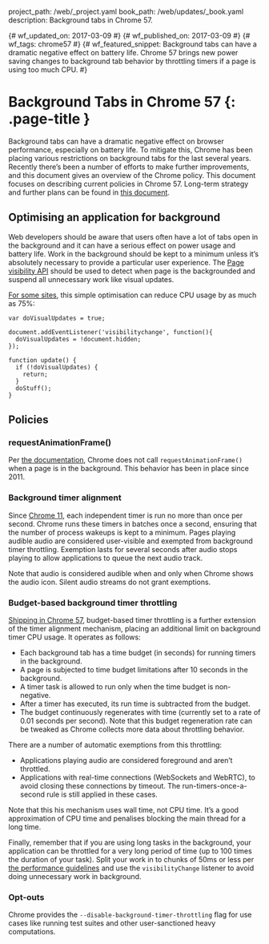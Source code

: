 project_path: /web/_project.yaml book_path: /web/updates/_book.yaml description: Background tabs in Chrome 57.

{# wf_updated_on: 2017-03-09 #} {# wf_published_on: 2017-03-09 #} {# wf_tags: chrome57 #} {# wf_featured_snippet: Background tabs can have a dramatic negative effect on battery life. Chrome 57 brings new power saving changes to background tab behavior by throttling timers if a page is using too much CPU. #}

# Background Tabs in Chrome 57 {: .page-title }

Background tabs can have a dramatic negative effect on browser performance, especially on battery life. To mitigate this, Chrome has been placing various restrictions on background tabs for the last several years. Recently there’s been a number of efforts to make further improvements, and this document gives an overview of the Chrome policy. This document focuses on describing current policies in Chrome 57. Long-term strategy and further plans can be found in [this document](https://docs.google.com/document/d/18_sX-KGRaHcV3xe5Xk_l6NNwXoxm-23IOepgMx4OlE4/pub).

## Optimising an application for background

Web developers should be aware that users often have a lot of tabs open in the background and it can have a serious effect on power usage and battery life. Work in the background should be kept to a minimum unless it’s absolutely necessary to provide a particular user experience. The [Page visibility API](https://developer.mozilla.org/en-US/docs/Web/Events/visibilitychange) should be used to detect when page is the backgrounded and suspend all unnecessary work like visual updates.

[For some sites](https://twitter.com/cryptowat_ch/status/817502626896089090), this simple optimisation can reduce CPU usage by as much as 75%:

    var doVisualUpdates = true;
    
    document.addEventListener('visibilitychange', function(){
      doVisualUpdates = !document.hidden;
    });
    
    function update() {
      if (!doVisualUpdates) {
        return;
      }
      doStuff();
    }
    

## Policies

### requestAnimationFrame()

Per [the documentation](https://developer.mozilla.org/en-US/docs/Web/API/window/requestAnimationFrame), Chrome does not call `requestAnimationFrame()` when a page is in the background. This behavior has been in place since 2011.

### Background timer alignment

Since [Chrome 11](https://blog.chromium.org/2011/03/getting-smoother-animated-web-content.html), each independent timer is run no more than once per second. Chrome runs these timers in batches once a second, ensuring that the number of process wakeups is kept to a minimum. Pages playing audible audio are considered user-visible and exempted from background timer throttling. Exemption lasts for several seconds after audio stops playing to allow applications to queue the next audio track.

Note that audio is considered audible when and only when Chrome shows the audio icon. Silent audio streams do not grant exemptions.

### Budget-based background timer throttling

[Shipping in Chrome 57](https://www.chromestatus.com/feature/6172836527865856), budget-based timer throttling is a further extension of the timer alignment mechanism, placing an additional limit on background timer CPU usage. It operates as follows:

* Each background tab has a time budget (in seconds) for running timers in the background.
* A page is subjected to time budget limitations after 10 seconds in the background.
* A timer task is allowed to run only when the time budget is non-negative.
* After a timer has executed, its run time is subtracted from the budget.
* The budget continuously regenerates with time (currently set to a rate of 0.01 seconds per second). Note that this budget regeneration rate can be tweaked as Chrome collects more data about throttling behavior.

There are a number of automatic exemptions from this throttling:

* Applications playing audio are considered foreground and aren’t throttled. 
* Applications with real-time connections (WebSockets and WebRTC), to avoid closing these connections by timeout. The run-timers-once-a-second rule is still applied in these cases.

Note that this his mechanism uses wall time, not CPU time. It’s a good approximation of CPU time and penalises blocking the main thread for a long time.

Finally, remember that if you are using long tasks in the background, your application can be throttled for a very long period of time (up to 100 times the duration of your task). Split your work in to chunks of 50ms or less per [the performance guidelines](/web/fundamentals/performance/rail) and use the `visibilityChange` listener to avoid doing unnecessary work in background.

### Opt-outs

Chrome provides the `--disable-background-timer-throttling` flag for use cases like running test suites and other user-sanctioned heavy computations.